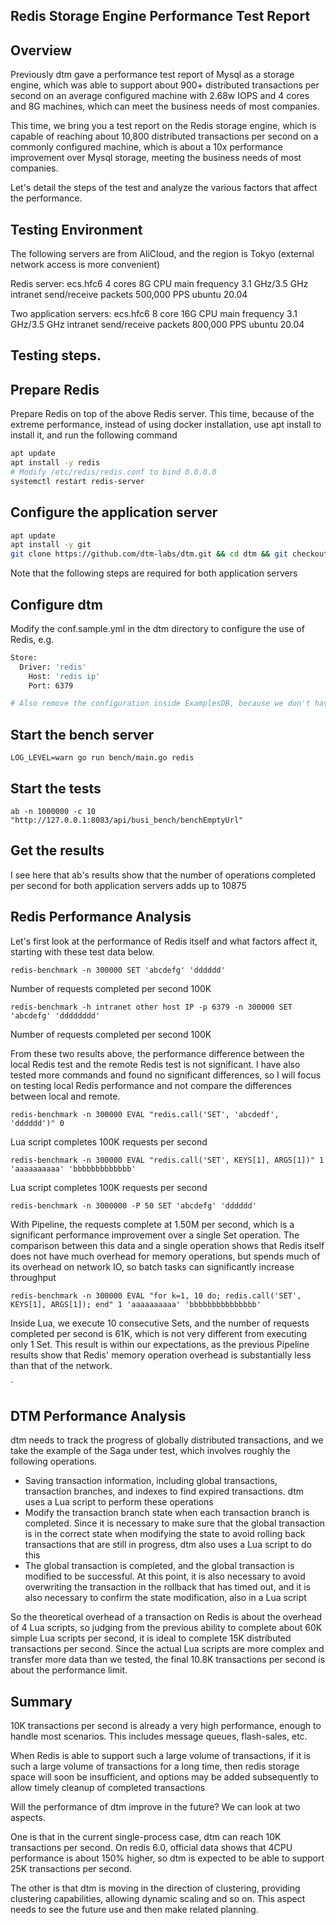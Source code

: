 ## Redis Storage Engine Performance Test Report

## Overview
Previously dtm gave a performance test report of Mysql as a storage engine, which was able to support about 900+ distributed transactions per second on an average configured machine with 2.68w IOPS and 4 cores and 8G machines, which can meet the business needs of most companies.

This time, we bring you a test report on the Redis storage engine, which is capable of reaching about 10,800 distributed transactions per second on a commonly configured machine, which is about a 10x performance improvement over Mysql storage, meeting the business needs of most companies.

Let's detail the steps of the test and analyze the various factors that affect the performance.

## Testing Environment
The following servers are from AliCloud, and the region is Tokyo (external network access is more convenient)

Redis server: ecs.hfc6 4 cores 8G CPU main frequency 3.1 GHz/3.5 GHz intranet send/receive packets 500,000 PPS ubuntu 20.04

Two application servers: ecs.hfc6 8 core 16G CPU main frequency 3.1 GHz/3.5 GHz intranet send/receive packets 800,000 PPS ubuntu 20.04

## Testing steps.

## Prepare Redis
Prepare Redis on top of the above Redis server. This time, because of the extreme performance, instead of using docker installation, use apt install to install it, and run the following command
``` bash
apt update
apt install -y redis
# Modify /etc/redis/redis.conf to bind 0.0.0.0
systemctl restart redis-server
```

## Configure the application server
``` bash
apt update
apt install -y git
git clone https://github.com/dtm-labs/dtm.git && cd dtm && git checkout 5907f99 && cd bench && make
```

Note that the following steps are required for both application servers

## Configure dtm
Modify the conf.sample.yml in the dtm directory to configure the use of Redis, e.g.

``` bash
Store:
  Driver: 'redis'
	Host: 'redis ip'
	Port: 6379

# Also remove the configuration inside ExamplesDB, because we don't have mysql installed
```

## Start the bench server
`
LOG_LEVEL=warn go run bench/main.go redis
`

## Start the tests
`
ab -n 1000000 -c 10 "http://127.0.0.1:8083/api/busi_bench/benchEmptyUrl"
`

## Get the results

I see here that ab's results show that the number of operations completed per second for both application servers adds up to 10875

## Redis Performance Analysis
Let's first look at the performance of Redis itself and what factors affect it, starting with these test data below.

`
redis-benchmark -n 300000 SET 'abcdefg' 'dddddd'
`

Number of requests completed per second 100K

`
redis-benchmark -h intranet other host IP -p 6379 -n 300000 SET 'abcdefg' 'dddddddd'
`

Number of requests completed per second 100K

From these two results above, the performance difference between the local Redis test and the remote Redis test is not significant. I have also tested more commands and found no significant differences, so I will focus on testing local Redis performance and not compare the differences between local and remote.

`
redis-benchmark -n 300000 EVAL "redis.call('SET', 'abcdedf', 'dddddd')" 0
`

Lua script completes 100K requests per second

`
redis-benchmark -n 300000 EVAL "redis.call('SET', KEYS[1], ARGS[1])" 1 'aaaaaaaaaa' 'bbbbbbbbbbbbb'
`

Lua script completes 100K requests per second

`
redis-benchmark -n 3000000 -P 50 SET 'abcdefg' 'dddddd'
`

With Pipeline, the requests complete at 1.50M per second, which is a significant performance improvement over a single Set operation. The comparison between this data and a single operation shows that Redis itself does not have much overhead for memory operations, but spends much of its overhead on network IO, so batch tasks can significantly increase throughput

`
redis-benchmark -n 300000 EVAL "for k=1, 10 do; redis.call('SET', KEYS[1], ARGS[1]); end" 1 'aaaaaaaaaa' 'bbbbbbbbbbbbbbb'
`

Inside Lua, we execute 10 consecutive Sets, and the number of requests completed per second is 61K, which is not very different from executing only 1 Set. This result is within our expectations, as the previous Pipeline results show that Redis' memory operation overhead is substantially less than that of the network.

`
## DTM Performance Analysis
dtm needs to track the progress of globally distributed transactions, and we take the example of the Saga under test, which involves roughly the following operations.
- Saving transaction information, including global transactions, transaction branches, and indexes to find expired transactions. dtm uses a Lua script to perform these operations
- Modify the transaction branch state when each transaction branch is completed. Since it is necessary to make sure that the global transaction is in the correct state when modifying the state to avoid rolling back transactions that are still in progress, dtm also uses a Lua script to do this
- The global transaction is completed, and the global transaction is modified to be successful. At this point, it is also necessary to avoid overwriting the transaction in the rollback that has timed out, and it is also necessary to confirm the state modification, also in a Lua script

So the theoretical overhead of a transaction on Redis is about the overhead of 4 Lua scripts, so judging from the previous ability to complete about 60K simple Lua scripts per second, it is ideal to complete 15K distributed transactions per second. Since the actual Lua scripts are more complex and transfer more data than we tested, the final 10.8K transactions per second is about the performance limit.

## Summary
10K transactions per second is already a very high performance, enough to handle most scenarios. This includes message queues, flash-sales, etc.

When Redis is able to support such a large volume of transactions, if it is such a large volume of transactions for a long time, then redis storage space will soon be insufficient, and options may be added subsequently to allow timely cleanup of completed transactions

Will the performance of dtm improve in the future? We can look at two aspects.

One is that in the current single-process case, dtm can reach 10K transactions per second. On redis 6.0, official data shows that 4CPU performance is about 150% higher, so dtm is expected to be able to support 25K transactions per second.

The other is that dtm is moving in the direction of clustering, providing clustering capabilities, allowing dynamic scaling and so on. This aspect needs to see the future use and then make related planning.

